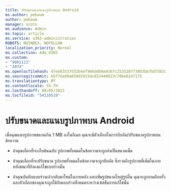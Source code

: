 ```yaml
---
title: ปรับขนาดและแนบรูปภาพบน Android
ms.author: pebaum
author: pebaum
manager: scotv
ms.audience: Admin
ms.topic: article
ms.service: o365-administration
ROBOTS: NOINDEX, NOFOLLOW
localization_priority: Normal
ms.collection: Adm_O365
ms.custom:
- "9001113"
- "3074"
ms.openlocfilehash: 47eb83537d32b4ef966ddb9a9107c2535287730b3bb7bd75b32c894c6411aeca
ms.sourcegitcommit: b5f7da89a650d2915dc652449623c78be6247175
ms.translationtype: MT
ms.contentlocale: th-TH
ms.lasthandoff: 08/05/2021
ms.locfileid: "54110519"
---
```

# <a name="resize-and-attach-images-on-android"></a>ปรับขนาดและแนบรูปภาพบน Android

เมื่อคุณแนบรูปภาพขนาดเกิน 1 MB ลงในอีเมล คุณจะมีตัวเลือกในการบีบอัด/ปรับขนาดรูปภาพบนข้อความ
 
- ถ้าคุณเลือกที่จะเก็บต้นฉบับ รูปภาพทั้งหมดในข้อความจะถูกส่งเป็นขนาดเต็ม
 
- ถ้าคุณเลือกที่จะปรับขนาด รูปภาพทั้งหมดในข้อความจะถูกบีบอัด  ซึ่งรวมถึงรูปภาพที่เพิ่มในภายหลังขณะที่ยังคงแก้ไขแบบร่างนั้น
 
- ถ้าคุณบันทึกแบบร่างแล้วกลับมาใหม่ในภายหลัง และเพิ่มรูปขนาดใหญ่รูปอื่น คุณจะถูกถามอีกครั้งและตัวเลือกของคุณจะถูกใช้กับแบบร่างทั้งหมดระหว่างเซสชันการแก้ไขนั้น
 

